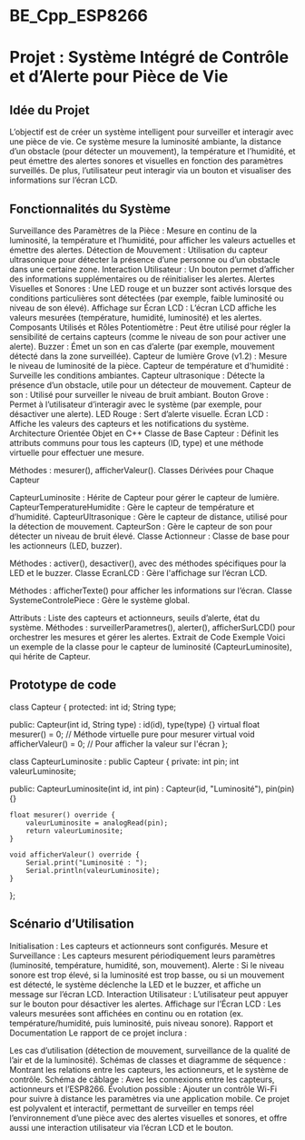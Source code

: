 # BE_Cpp_ESP8266
# Projet : Système Intégré de Contrôle et d’Alerte pour Pièce de Vie

## Idée du Projet
L’objectif est de créer un système intelligent pour surveiller et interagir avec une pièce de vie. Ce système mesure la luminosité ambiante, la distance d’un obstacle (pour détecter un mouvement), la température et l’humidité, et peut émettre des alertes sonores et visuelles en fonction des paramètres surveillés. De plus, l’utilisateur peut interagir via un bouton et visualiser des informations sur l’écran LCD.

## Fonctionnalités du Système
Surveillance des Paramètres de la Pièce : Mesure en continu de la luminosité, la température et l’humidité, pour afficher les valeurs actuelles et émettre des alertes.
Détection de Mouvement : Utilisation du capteur ultrasonique pour détecter la présence d’une personne ou d’un obstacle dans une certaine zone.
Interaction Utilisateur : Un bouton permet d’afficher des informations supplémentaires ou de réinitialiser les alertes.
Alertes Visuelles et Sonores : Une LED rouge et un buzzer sont activés lorsque des conditions particulières sont détectées (par exemple, faible luminosité ou niveau de son élevé).
Affichage sur Écran LCD : L’écran LCD affiche les valeurs mesurées (température, humidité, luminosité) et les alertes.
Composants Utilisés et Rôles
Potentiomètre : Peut être utilisé pour régler la sensibilité de certains capteurs (comme le niveau de son pour activer une alerte).
Buzzer : Émet un son en cas d’alerte (par exemple, mouvement détecté dans la zone surveillée).
Capteur de lumière Grove (v1.2) : Mesure le niveau de luminosité de la pièce.
Capteur de température et d'humidité : Surveille les conditions ambiantes.
Capteur ultrasonique : Détecte la présence d’un obstacle, utile pour un détecteur de mouvement.
Capteur de son : Utilisé pour surveiller le niveau de bruit ambiant.
Bouton Grove : Permet à l’utilisateur d’interagir avec le système (par exemple, pour désactiver une alerte).
LED Rouge : Sert d’alerte visuelle.
Écran LCD : Affiche les valeurs des capteurs et les notifications du système.
Architecture Orientée Objet en C++
Classe de Base Capteur : Définit les attributs communs pour tous les capteurs (ID, type) et une méthode virtuelle pour effectuer une mesure.

Méthodes : mesurer(), afficherValeur().
Classes Dérivées pour Chaque Capteur

CapteurLuminosite : Hérite de Capteur pour gérer le capteur de lumière.
CapteurTemperatureHumidite : Gère le capteur de température et d’humidité.
CapteurUltrasonique : Gère le capteur de distance, utilisé pour la détection de mouvement.
CapteurSon : Gère le capteur de son pour détecter un niveau de bruit élevé.
Classe Actionneur : Classe de base pour les actionneurs (LED, buzzer).

Méthodes : activer(), desactiver(), avec des méthodes spécifiques pour la LED et le buzzer.
Classe EcranLCD : Gère l'affichage sur l’écran LCD.

Méthodes : afficherTexte() pour afficher les informations sur l’écran.
Classe SystemeControlePiece : Gère le système global.

Attributs : Liste des capteurs et actionneurs, seuils d’alerte, état du système.
Méthodes : surveillerParametres(), alerter(), afficherSurLCD() pour orchestrer les mesures et gérer les alertes.
Extrait de Code Exemple
Voici un exemple de la classe pour le capteur de luminosité (CapteurLuminosite), qui hérite de Capteur.


## Prototype de code
class Capteur {
protected:
    int id;
    String type;

public:
    Capteur(int id, String type) : id(id), type(type) {}
    virtual float mesurer() = 0; // Méthode virtuelle pure pour mesurer
    virtual void afficherValeur() = 0; // Pour afficher la valeur sur l'écran
};

class CapteurLuminosite : public Capteur {
private:
    int pin;
    int valeurLuminosite;

public:
    CapteurLuminosite(int id, int pin) : Capteur(id, "Luminosité"), pin(pin) {}

    float mesurer() override {
        valeurLuminosite = analogRead(pin);
        return valeurLuminosite;
    }

    void afficherValeur() override {
        Serial.print("Luminosité : ");
        Serial.println(valeurLuminosite);
    }
};

## Scénario d’Utilisation
Initialisation : Les capteurs et actionneurs sont configurés.
Mesure et Surveillance : Les capteurs mesurent périodiquement leurs paramètres (luminosité, température, humidité, son, mouvement).
Alerte : Si le niveau sonore est trop élevé, si la luminosité est trop basse, ou si un mouvement est détecté, le système déclenche la LED et le buzzer, et affiche un message sur l’écran LCD.
Interaction Utilisateur : L’utilisateur peut appuyer sur le bouton pour désactiver les alertes.
Affichage sur l’Écran LCD : Les valeurs mesurées sont affichées en continu ou en rotation (ex. température/humidité, puis luminosité, puis niveau sonore).
Rapport et Documentation
Le rapport de ce projet inclura :

Les cas d’utilisation (détection de mouvement, surveillance de la qualité de l’air et de la luminosité).
Schémas de classes et diagramme de séquence : Montrant les relations entre les capteurs, les actionneurs, et le système de contrôle.
Schéma de câblage : Avec les connexions entre les capteurs, actionneurs et l’ESP8266.
Évolution possible : Ajouter un contrôle Wi-Fi pour suivre à distance les paramètres via une application mobile.
Ce projet est polyvalent et interactif, permettant de surveiller en temps réel l’environnement d’une pièce avec des alertes visuelles et sonores, et offre aussi une interaction utilisateur via l’écran LCD et le bouton.
